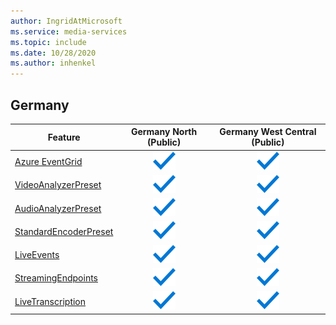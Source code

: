 ```yaml
---
author: IngridAtMicrosoft
ms.service: media-services 
ms.topic: include
ms.date: 10/28/2020
ms.author: inhenkel
---
```


<!--Feature availability in region-->
## Germany

| Feature | Germany North (Public) | Germany West Central (Public) |
| --- | :---: | :---: |
| [Azure EventGrid](../reacting-to-media-services-events.md) |![Azure EventGrid Germany North (Public) general availability](../media/azure-clouds-regions/ga.svg) |![Azure EventGrid Germany West Central (Public) general availability](../media/azure-clouds-regions/ga.svg) |
| [VideoAnalyzerPreset](../analyzing-video-audio-files-concept.md) |![Azure EventGrid Germany North (Public) general availability](../media/azure-clouds-regions/ga.svg) | ![Azure EventGrid Germany West Central (Public) general availability](../media/azure-clouds-regions/ga.svg) |
| [AudioAnalyzerPreset](../analyzing-video-audio-files-concept.md) |![AudioAnalyzerPreset Germany North (Public) general availability](../media/azure-clouds-regions/ga.svg) |![AudioAnalyzerPreset Germany West Central (Public) general availability](../media/azure-clouds-regions/ga.svg) |
| [StandardEncoderPreset](../encoding-concept.md) | ![StandardEncoderPreset Germany North (Public) general availability](../media/azure-clouds-regions/ga.svg) |![StandardEncoderPreset Germany West Central (Public) general availability](../media/azure-clouds-regions/ga.svg) |
| [LiveEvents](../live-streaming-overview.md) | ![LiveEvents Germany North (Public) general availability](../media/azure-clouds-regions/ga.svg) |![LiveEvents Germany West Central (Public) general availability](../media/azure-clouds-regions/ga.svg) |
| [StreamingEndpoints](../streaming-endpoint-concept.md) | ![StreamingEndpoints Germany North (Public) general availability](../media/azure-clouds-regions/ga.svg) |![StreamingEndpoints Germany West Central (Public) general availability](../media/azure-clouds-regions/ga.svg) |
| [LiveTranscription](../live-transcription.md) |![LiveTranscription Germany North (Public) general availability](../media/azure-clouds-regions/ga.svg) |![LiveTranscription Germany West Central (Public) general availability](../media/azure-clouds-regions/ga.svg) |
